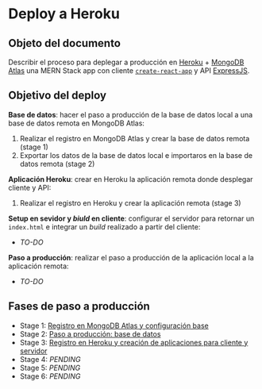 # Deploy a Heroku

## Objeto del documento

Describir el proceso para deplegar a producción en [Heroku](https://www.heroku.com/) + [MongoDB Atlas](https://www.mongodb.com/cloud/atlas) una MERN Stack app con cliente [`create-react-app`](https://create-react-app.dev/docs/getting-started/) y API [ExpressJS](https://expressjs.com/).

## Objetivo del deploy

**Base de datos**: hacer el paso a producción de la base de datos local a una base de datos remota en MongoDB Atlas:

1. Realizar el registro en MongoDB Atlas y crear la base de datos remota (stage 1)
2. Exportar los datos de la base de datos local e importaros en la base de datos remota (stage 2)

**Aplicación Heroku**: crear en Heroku la aplicación remota donde desplegar cliente y API:

1. Realizar el registro en Heroku y crear la aplicación remota (stage 3)

**Setup en sevidor y _biuld_ en cliente**: configurar el servidor para retornar un `index.html` e integrar un _build_ realizado a partir del cliente:

- _TO-DO_

**Paso a producción**: realizar el paso a producción de la aplicación local a la aplicación remota:

- _TO-DO_

## Fases de paso a producción

- Stage 1: [Registro en MongoDB Atlas y configuración base](https://github.com/german-alvarez-dev/deploy-react-express-app/blob/main/stage1.md)
- Stage 2:  [Paso a producción: base de datos](https://github.com/german-alvarez-dev/deploy-react-express-app/blob/main/stage2.md)
- Stage 3:  [Registro en Heroku y creación de aplicaciones para cliente y servidor](https://github.com/german-alvarez-dev/deploy-react-express-app/blob/main/stage3.md)
- Stage 4:  _PENDING_
- Stage 5:  _PENDING_
- Stage 6:  _PENDING_


